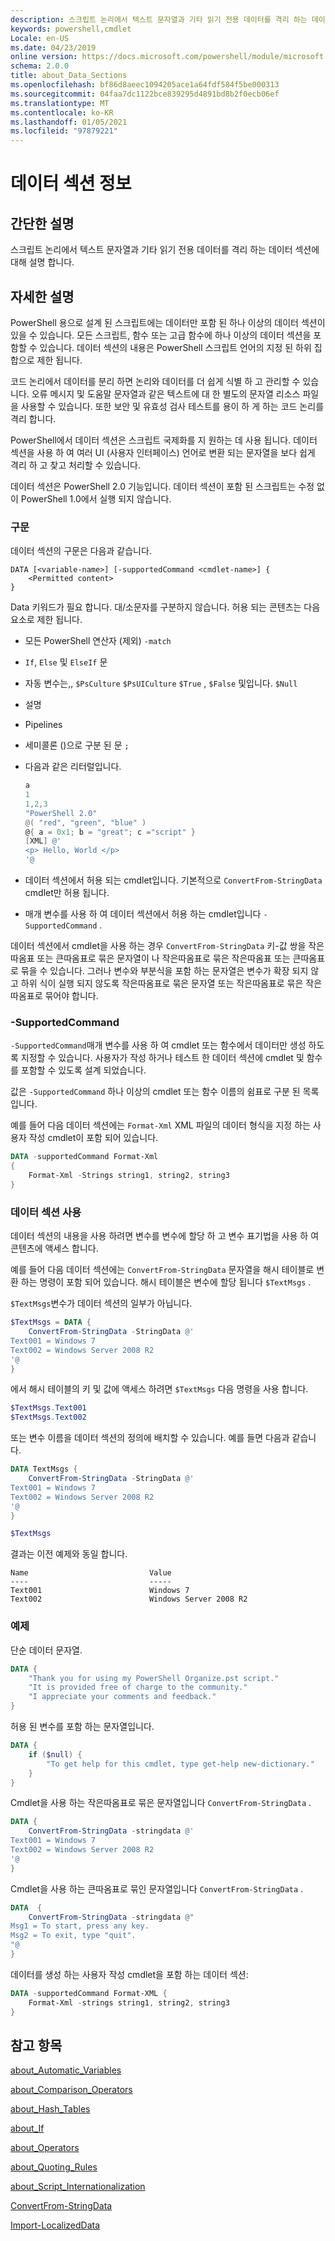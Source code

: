 ```yaml
---
description: 스크립트 논리에서 텍스트 문자열과 기타 읽기 전용 데이터를 격리 하는 데이터 섹션에 대해 설명 합니다.
keywords: powershell,cmdlet
Locale: en-US
ms.date: 04/23/2019
online version: https://docs.microsoft.com/powershell/module/microsoft.powershell.core/about/about_data_sections?view=powershell-7.1&WT.mc_id=ps-gethelp
schema: 2.0.0
title: about_Data_Sections
ms.openlocfilehash: bf86d8aeec1094205ace1a64fdf584f5be000313
ms.sourcegitcommit: 04faa7dc1122bce839295d4891bd8b2f0ecb06ef
ms.translationtype: MT
ms.contentlocale: ko-KR
ms.lasthandoff: 01/05/2021
ms.locfileid: "97879221"
---
```

# <a name="about-data-sections"></a>데이터 섹션 정보

## <a name="short-description"></a>간단한 설명
스크립트 논리에서 텍스트 문자열과 기타 읽기 전용 데이터를 격리 하는 데이터 섹션에 대해 설명 합니다.

## <a name="long-description"></a>자세한 설명

PowerShell 용으로 설계 된 스크립트에는 데이터만 포함 된 하나 이상의 데이터 섹션이 있을 수 있습니다. 모든 스크립트, 함수 또는 고급 함수에 하나 이상의 데이터 섹션을 포함할 수 있습니다. 데이터 섹션의 내용은 PowerShell 스크립트 언어의 지정 된 하위 집합으로 제한 됩니다.

코드 논리에서 데이터를 분리 하면 논리와 데이터를 더 쉽게 식별 하 고 관리할 수 있습니다. 오류 메시지 및 도움말 문자열과 같은 텍스트에 대 한 별도의 문자열 리소스 파일을 사용할 수 있습니다. 또한 보안 및 유효성 검사 테스트를 용이 하 게 하는 코드 논리를 격리 합니다.

PowerShell에서 데이터 섹션은 스크립트 국제화를 지 원하는 데 사용 됩니다.
데이터 섹션을 사용 하 여 여러 UI (사용자 인터페이스) 언어로 변환 되는 문자열을 보다 쉽게 격리 하 고 찾고 처리할 수 있습니다.

데이터 섹션은 PowerShell 2.0 기능입니다. 데이터 섹션이 포함 된 스크립트는 수정 없이 PowerShell 1.0에서 실행 되지 않습니다.

### <a name="syntax"></a>구문

데이터 섹션의 구문은 다음과 같습니다.

```
DATA [<variable-name>] [-supportedCommand <cmdlet-name>] {
    <Permitted content>
}
```

Data 키워드가 필요 합니다. 대/소문자를 구분하지 않습니다. 허용 되는 콘텐츠는 다음 요소로 제한 됩니다.

- 모든 PowerShell 연산자 (제외) `-match`
- `If`, `Else` 및 `ElseIf` 문
- 자동 변수는,, `$PsCulture` `$PsUICulture` `$True` , `$False` 및입니다. `$Null`
- 설명
- Pipelines
- 세미콜론 ()으로 구분 된 문 `;`
- 다음과 같은 리터럴입니다.

  ```powershell
  a
  1
  1,2,3
  "PowerShell 2.0"
  @( "red", "green", "blue" )
  @{ a = 0x1; b = "great"; c ="script" }
  [XML] @'
  <p> Hello, World </p>
  '@
  ```

- 데이터 섹션에서 허용 되는 cmdlet입니다. 기본적으로 `ConvertFrom-StringData` cmdlet만 허용 됩니다.
- 매개 변수를 사용 하 여 데이터 섹션에서 허용 하는 cmdlet입니다 `-SupportedCommand` .

데이터 섹션에서 cmdlet을 사용 하는 경우 `ConvertFrom-StringData` 키-값 쌍을 작은따옴표 또는 큰따옴표로 묶은 문자열이 나 작은따옴표로 묶은 작은따옴표 또는 큰따옴표로 묶을 수 있습니다. 그러나 변수와 부분식을 포함 하는 문자열은 변수가 확장 되지 않고 하위 식이 실행 되지 않도록 작은따옴표로 묶은 문자열 또는 작은따옴표로 묶은 작은따옴표로 묶어야 합니다.

### <a name="-supportedcommand"></a>-SupportedCommand

`-SupportedCommand`매개 변수를 사용 하 여 cmdlet 또는 함수에서 데이터만 생성 하도록 지정할 수 있습니다. 사용자가 작성 하거나 테스트 한 데이터 섹션에 cmdlet 및 함수를 포함할 수 있도록 설계 되었습니다.

값은 `-SupportedCommand` 하나 이상의 cmdlet 또는 함수 이름의 쉼표로 구분 된 목록입니다.

예를 들어 다음 데이터 섹션에는 `Format-Xml` XML 파일의 데이터 형식을 지정 하는 사용자 작성 cmdlet이 포함 되어 있습니다.

```powershell
DATA -supportedCommand Format-Xml
{
    Format-Xml -Strings string1, string2, string3
}
```

### <a name="using-a-data-section"></a>데이터 섹션 사용

데이터 섹션의 내용을 사용 하려면 변수를 변수에 할당 하 고 변수 표기법을 사용 하 여 콘텐츠에 액세스 합니다.

예를 들어 다음 데이터 섹션에는 `ConvertFrom-StringData` 문자열을 해시 테이블로 변환 하는 명령이 포함 되어 있습니다. 해시 테이블은 변수에 할당 됩니다 `$TextMsgs` .

`$TextMsgs`변수가 데이터 섹션의 일부가 아닙니다.

```powershell
$TextMsgs = DATA {
    ConvertFrom-StringData -StringData @'
Text001 = Windows 7
Text002 = Windows Server 2008 R2
'@
}
```

에서 해시 테이블의 키 및 값에 액세스 하려면 `$TextMsgs` 다음 명령을 사용 합니다.

```powershell
$TextMsgs.Text001
$TextMsgs.Text002
```

또는 변수 이름을 데이터 섹션의 정의에 배치할 수 있습니다. 예를 들면 다음과 같습니다.

```powershell
DATA TextMsgs {
    ConvertFrom-StringData -StringData @'
Text001 = Windows 7
Text002 = Windows Server 2008 R2
'@
}

$TextMsgs
```

결과는 이전 예제와 동일 합니다.

```Output
Name                           Value
----                           -----
Text001                        Windows 7
Text002                        Windows Server 2008 R2
```

### <a name="examples"></a>예제

단순 데이터 문자열.

```powershell
DATA {
    "Thank you for using my PowerShell Organize.pst script."
    "It is provided free of charge to the community."
    "I appreciate your comments and feedback."
}
```

허용 된 변수를 포함 하는 문자열입니다.

```powershell
DATA {
    if ($null) {
        "To get help for this cmdlet, type get-help new-dictionary."
    }
}
```

Cmdlet을 사용 하는 작은따옴표로 묶은 문자열입니다 `ConvertFrom-StringData` .

```powershell
DATA {
    ConvertFrom-StringData -stringdata @'
Text001 = Windows 7
Text002 = Windows Server 2008 R2
'@
}
```

Cmdlet을 사용 하는 큰따옴표로 묶인 문자열입니다 `ConvertFrom-StringData` .

```powershell
DATA  {
    ConvertFrom-StringData -stringdata @"
Msg1 = To start, press any key.
Msg2 = To exit, type "quit".
"@
}
```

데이터를 생성 하는 사용자 작성 cmdlet을 포함 하는 데이터 섹션:

```powershell
DATA -supportedCommand Format-XML {
    Format-Xml -strings string1, string2, string3
}
```

## <a name="see-also"></a>참고 항목

[about_Automatic_Variables](about_Automatic_Variables.md)

[about_Comparison_Operators](about_Comparison_Operators.md)

[about_Hash_Tables](about_Hash_Tables.md)

[about_If](about_If.md)

[about_Operators](about_Operators.md)

[about_Quoting_Rules](about_Quoting_Rules.md)

[about_Script_Internationalization](about_Script_Internationalization.md)

[ConvertFrom-StringData](xref:Microsoft.PowerShell.Utility.ConvertFrom-StringData)

[Import-LocalizedData](xref:Microsoft.PowerShell.Utility.Import-LocalizedData)

